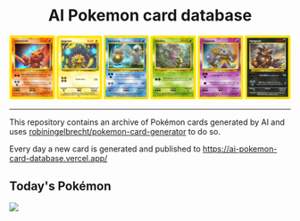 <h1 align="center">AI Pokemon card database</h1>

<p align="center">
  <img src="https://github.com/robiningelbrecht/pokemon-card-generator/raw/master/readme/banner.png" alt="Banner">
</p>

---

This repository contains an archive of Pokémon cards generated by AI and uses 
[robiningelbrecht/pokemon-card-generator](https://github.com/robiningelbrecht/pokemon-card-generator) to do so.

Every day a new card is generated and published to https://ai-pokemon-card-database.vercel.app/

## Today's Pokémon

<!--START_SECTION:pokemon-->
![](https://raw.githubusercontent.com/robiningelbrecht/ai-pokemon-card-database/master/cards/card-159d78de-a470-49e3-bfd3-b4535c0d0f72.svg)
<!--END_SECTION:pokemon-->
